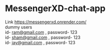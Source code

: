 # MessengerXD-chat-app
Link  https://messengerxd.onrender.com/<br />
dummy users<br />
id- ram@gmail.com , password- 123<br />
id- sham@gmail.com , password- 123<br />
id- jay@gmail.com , password- 123<br />
